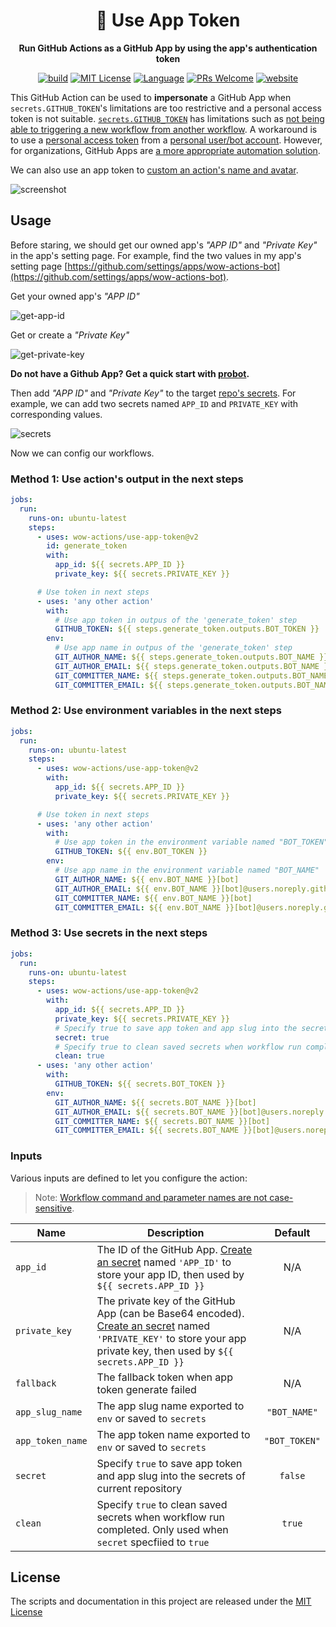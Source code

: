 <h1 align="center">🔑 Use App Token</h1>

<p align="center"><strong>Run GitHub Actions as a GitHub App by using the app's authentication token</strong></p>

<p align="center">
  <a href="https://github.com/wow-actions/use-app-token/actions/workflows/release.yml"><img alt="build" src="https://img.shields.io/github/actions/workflow/status/wow-actions/use-app-token/release.yml?branch=master&logo=github&style=flat-square" ></a>
  <a href="/wow-actions/use-app-token/blob/master/LICENSE"><img alt="MIT License" src="https://img.shields.io/github/license/wow-actions/use-app-token?style=flat-square"></a>
  <a href="https://www.typescriptlang.org" rel="nofollow"><img alt="Language" src="https://img.shields.io/badge/language-TypeScript-blue.svg?style=flat-square"></a>
  <a href="https://github.com/wow-actions/use-app-token/pulls"><img alt="PRs Welcome" src="https://img.shields.io/badge/PRs-Welcome-brightgreen.svg?style=flat-square" ></a>
  <a href="https://github.com/marketplace/actions/use-app-token" rel="nofollow"><img alt="website" src="https://img.shields.io/static/v1?label=&labelColor=505050&message=Marketplace&color=0076D6&style=flat-square&logo=google-chrome&logoColor=0076D6" ></a>
</p>

This GitHub Action can be used to **impersonate** a GitHub App when `secrets.GITHUB_TOKEN`'s limitations are too restrictive and a personal access token is not suitable. [`secrets.GITHUB_TOKEN`](https://help.github.com/en/actions/configuring-and-managing-workflows/authenticating-with-the-github_token) has limitations such as [not being able to triggering a new workflow from another workflow](https://github.community/t5/GitHub-Actions/Triggering-a-new-workflow-from-another-workflow/td-p/31676). A workaround is to use a [personal access token](https://help.github.com/en/github/authenticating-to-github/creating-a-personal-access-token-for-the-command-line) from a [personal user/bot account](https://help.github.com/en/github/getting-started-with-github/types-of-github-accounts#personal-user-accounts). However, for organizations, GitHub Apps are [a more appropriate automation solution](https://developer.github.com/apps/differences-between-apps/#machine-vs-bot-accounts).

We can also use an app token to [custom an action's name and avatar](https://github.community/t/change-bots-name-avatar/18349).

![screenshot](https://github.com/wow-actions/use-app-token/blob/master/screenshots/screenshot.jpg?raw=true)

## Usage

Before staring, we should get our owned app's _"APP ID"_ and _"Private Key"_ in the app's setting page. For example, find the two values in my app's setting page [https://github.com/settings/apps/wow-actions-bot](https://github.com/settings/apps/wow-actions-bot).

Get your owned app's _"APP ID"_

![get-app-id](https://github.com/wow-actions/use-app-token/blob/master/screenshots/get-app-id.jpg?raw=true)

Get or create a _"Private Key"_

![get-private-key](https://github.com/wow-actions/use-app-token/blob/master/screenshots/get-private-key.jpg?raw=true)

**Do not have a Github App? Get a quick start with [probot](https://probot.github.io/).**

Then add _"APP ID"_ and _"Private Key"_ to the target [repo's secrets](https://docs.github.com/en/free-pro-team@latest/actions/reference/encrypted-secrets). For example, we can add two secrets named `APP_ID` and `PRIVATE_KEY` with corresponding values.

![secrets](https://github.com/wow-actions/use-app-token/blob/master/screenshots/secrets.jpg?raw=true)

Now we can config our workflows.

### Method 1: Use action's output in the next steps

```yml
jobs:
  run:
    runs-on: ubuntu-latest
    steps:
      - uses: wow-actions/use-app-token@v2
        id: generate_token
        with:
          app_id: ${{ secrets.APP_ID }}
          private_key: ${{ secrets.PRIVATE_KEY }}

      # Use token in next steps
      - uses: 'any other action'
        with:
          # Use app token in outpus of the 'generate_token' step
          GITHUB_TOKEN: ${{ steps.generate_token.outputs.BOT_TOKEN }}
        env:
          # Use app name in outpus of the 'generate_token' step
          GIT_AUTHOR_NAME: ${{ steps.generate_token.outputs.BOT_NAME }}[bot]
          GIT_AUTHOR_EMAIL: ${{ steps.generate_token.outputs.BOT_NAME }}[bot]@users.noreply.github.com
          GIT_COMMITTER_NAME: ${{ steps.generate_token.outputs.BOT_NAME }}[bot]
          GIT_COMMITTER_EMAIL: ${{ steps.generate_token.outputs.BOT_NAME }}[bot]@users.noreply.github.com
```

### Method 2: Use environment variables in the next steps

```yml
jobs:
  run:
    runs-on: ubuntu-latest
    steps:
      - uses: wow-actions/use-app-token@v2
        with:
          app_id: ${{ secrets.APP_ID }}
          private_key: ${{ secrets.PRIVATE_KEY }}

      # Use token in next steps
      - uses: 'any other action'
        with:
          # Use app token in the environment variable named "BOT_TOKEN"
          GITHUB_TOKEN: ${{ env.BOT_TOKEN }}
        env:
          # Use app name in the environment variable named "BOT_NAME"
          GIT_AUTHOR_NAME: ${{ env.BOT_NAME }}[bot]
          GIT_AUTHOR_EMAIL: ${{ env.BOT_NAME }}[bot]@users.noreply.github.com
          GIT_COMMITTER_NAME: ${{ env.BOT_NAME }}[bot]
          GIT_COMMITTER_EMAIL: ${{ env.BOT_NAME }}[bot]@users.noreply.github.com


```

### Method 3: Use secrets in the next steps

```yml
jobs:
  run:
    runs-on: ubuntu-latest
    steps:
      - uses: wow-actions/use-app-token@v2
        with:
          app_id: ${{ secrets.APP_ID }}
          private_key: ${{ secrets.PRIVATE_KEY }}
          # Specify true to save app token and app slug into the secrets of current repository
          secret: true
          # Specify true to clean saved secrets when workflow run completed
          clean: true
      - uses: 'any other action'
        with:
          GITHUB_TOKEN: ${{ secrets.BOT_TOKEN }}
        env:
          GIT_AUTHOR_NAME: ${{ secrets.BOT_NAME }}[bot]
          GIT_AUTHOR_EMAIL: ${{ secrets.BOT_NAME }}[bot]@users.noreply.github.com
          GIT_COMMITTER_NAME: ${{ secrets.BOT_NAME }}[bot]
          GIT_COMMITTER_EMAIL: ${{ secrets.BOT_NAME }}[bot]@users.noreply.github.com
```

### Inputs

Various inputs are defined to let you configure the action:

> Note: [Workflow command and parameter names are not case-sensitive](https://docs.github.com/en/free-pro-team@latest/actions/reference/workflow-commands-for-github-actions#about-workflow-commands).

| Name             | Description                                                                                                                                                                                                                                                                                                                       |    Default    |
|------------------|-----------------------------------------------------------------------------------------------------------------------------------------------------------------------------------------------------------------------------------------------------------------------------------------------------------------------------------|:-------------:|
| `app_id`         | The ID of the GitHub App. [Create an secret](https://help.github.com/en/actions/configuring-and-managing-workflows/creating-and-storing-encrypted-secrets#creating-encrypted-secrets-for-a-repository) named `'APP_ID'` to store your app ID, then used by `${{ secrets.APP_ID }}`                                                |      N/A      |
| `private_key`    | The private key of the GitHub App (can be Base64 encoded). [Create an secret](https://help.github.com/en/actions/configuring-and-managing-workflows/creating-and-storing-encrypted-secrets#creating-encrypted-secrets-for-a-repository) named `'PRIVATE_KEY'` to store your app private key, then used by `${{ secrets.APP_ID }}` |      N/A      |
| `fallback`       | The fallback token when app token generate failed                                                                                                                                                                                                                                                                                 |      N/A      |
| `app_slug_name`  | The app slug name exported to `env` or saved to `secrets`                                                                                                                                                                                                                                                                         | `"BOT_NAME"`  |
| `app_token_name` | The app token name exported to `env` or saved to `secrets`                                                                                                                                                                                                                                                                        | `"BOT_TOKEN"` |
| `secret`         | Specify `true` to save app token and app slug into the secrets of current repository                                                                                                                                                                                                                                              |    `false`    |
| `clean`          | Specify `true` to clean saved secrets when workflow run completed. Only used when `secret` specfiied to `true`                                                                                                                                                                                                                    |    `true`     |

## License

The scripts and documentation in this project are released under the [MIT License](LICENSE)
